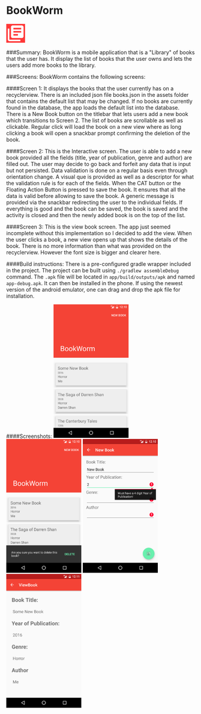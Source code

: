 BookWorm
========
<img src="img/bookworm_icon.png" alt="Icon" width="50px" />


###Summary:
BookWorm is a mobile application that is a "Library" of books that the user has. It display the list of books that the user owns and lets the users add more books to the library.

###Screens:
BookWorm contains the following screens:

####Screen 1:
It displays the books that the user currently has on a recyclerview. There is an included json file books.json in the assets folder that contains the default list that may be changed. If no books are currently found in the database, the app loads the default list into the database. There is a New Book button on the titlebar that lets users add a new book which transitions to Screen 2. The list of books are scrollable as well as clickable. Regular click will load the book on a new view where as long clicking a book will open a snackbar prompt confirming the deletion of the book.

####Screen 2:
This is the Interactive screen. The user is able to add a new book provided all the fields (title, year of publication, genre and author) are filled out. The user may decide to go back and forfeit any data that is input but not persisted. Data validation is done on a regular basis even through orientation change. A visual que is provided as well as a descriptor for what the validation rule is for each of the fields. When the CAT button or the Floating Action Button is pressed to save the book. It ensures that all the data is valid before allowing to save the book. A generic message is provided via the snackbar redirecting the user to the individual fields. If everything is good and the book can be saved, the book is saved and the activity is closed and then the newly added book is on the top of the list.

####Screen 3:
This is the view book screen. The app just seemed incomplete without this implementation so I decided to add the view. When the user clicks a book, a new view opens up that shows the details of the book. There is no more information than what was provided on the recyclerview. However the font size is bigger and clearer here.

####Build instructions:
There is a pre-configured gradle wrapper included in the project. The project can be built using `./gradlew assembleDebug` command. The `.apk` file will be located in `app/build/outputs/apk` and named `app-debug.apk`. It can then be installed in the phone. If using the newest version of the android emulator, one can drag and drop the apk file for installation.

####Screenshots:
<img src="img/screenshot1.png" alt="Screenshot 1" width="200px" />
<img src="img/screenshot2.png" alt="Screenshot 2" width="200px" />
<img src="img/screenshot3.png" alt="Screenshot 3" width="200px" />
<img src="img/screenshot4.png" alt="Screenshot 4" width="200px" />